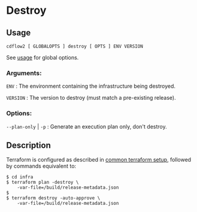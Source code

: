 # Destroy

## Usage

`cdflow2 [ GLOBALOPTS ] destroy [ OPTS ] ENV VERSION`

See [usage](./usage) for global options.

### Arguments:

`ENV`
: The environment containing the infrastructure being destroyed.

`VERSION`
: The version to destroy (must match a pre-existing release).

### Options:

`--plan-only` | `-p`
: Generate an execution plan only, don't destroy.

## Description

Terraform is configured as described in [common terraform setup](../common-terraform-setup), followed by commands
equivalent to:

```shell-session
$ cd infra
$ terraform plan -destroy \
    -var-file=/build/release-metadata.json
$ 
$ terraform destroy -auto-approve \
    -var-file=/build/release-metadata.json
```

